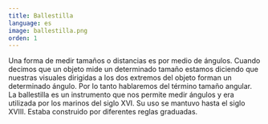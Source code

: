 ```yaml
---
title: Ballestilla
language: es
image: ballestilla.png
orden: 1
---
```


Una forma de medir tamaños o distancias es por medio de ángulos. Cuando decimos que un objeto mide un determinado tamaño estamos diciendo que nuestras visuales dirigidas a los dos extremos del objeto forman un determinado ángulo. Por lo tanto hablaremos del término tamaño angular. La ballestilla es un instrumento que nos permite medir ángulos y era utilizada por los marinos del siglo XVI. Su uso se mantuvo hasta el siglo XVIII. Estaba construido por diferentes reglas graduadas.
